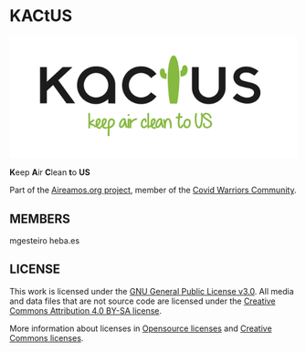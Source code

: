 # KACtUS

![kactus](design/logo_small.png)

**K**eep **A**ir **C**lean **t**o **US**

Part of the [Aireamos.org project](https://aireamos.org), member of the [Covid Warriors Community](https://www.covidwarriors.org).

## MEMBERS
mgesteiro
heba.es

## LICENSE

This work is licensed under the [GNU General Public License v3.0](LICENSE-GPLV30). All media and data files that are not source code are licensed under the [Creative Commons Attribution 4.0 BY-SA license](LICENSE-CCBYSA40).

More information about licenses in [Opensource licenses](https://opensource.org/licenses/) and [Creative Commons licenses](https://creativecommons.org/licenses/).
